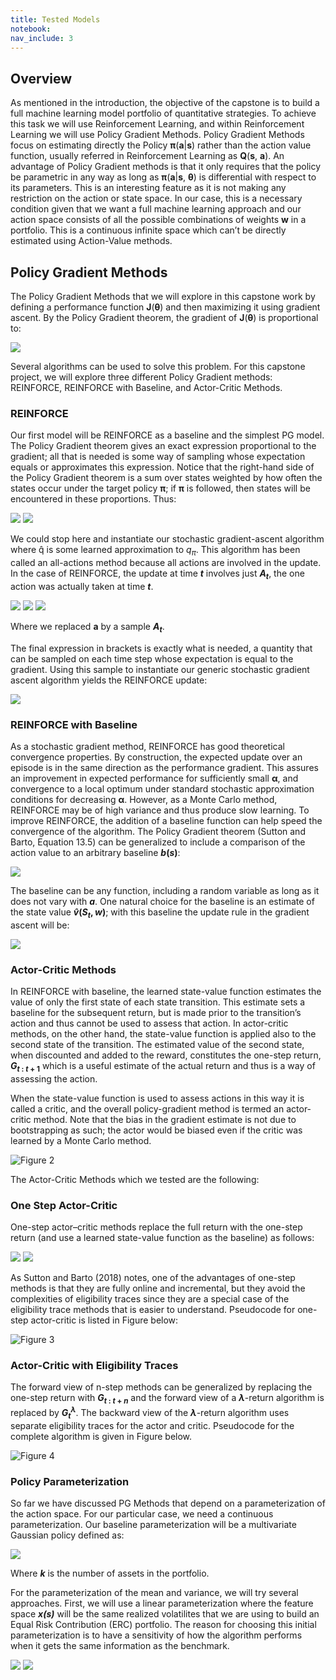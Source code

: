 ```yaml
---
title: Tested Models
notebook:
nav_include: 3
---
```


## Overview

As mentioned in the introduction, the objective of the capstone is to build a full machine learning model portfolio of quantitative strategies. To achieve this task we will use Reinforcement Learning, and within Reinforcement Learning we will use Policy Gradient Methods. Policy Gradient Methods focus on estimating directly the Policy **π**(**a**\|**s**) rather than the action value function, usually referred in Reinforcement Learning as **Q**(**s**, **a**). An advantage of Policy Gradient methods is that it only requires that the policy be parametric in any way as long as **π**(**a**\|**s**, **θ**) is differential with respect to its parameters. This is an interesting feature as it is not making any restriction on the action or state space. In our case, this is a necessary condition given that we want a full machine learning approach and our action space consists of all the possible combinations of weights **w** in a portfolio. This is a continuous infinite space which can’t be directly estimated using Action-Value methods.

## Policy Gradient Methods

The Policy Gradient Methods that we will explore in this capstone work by defining a performance function **J**(**θ**) and then maximizing it using gradient ascent. By the Policy Gradient theorem, the gradient of **J**(**θ**) is proportional to:

<img src="https://render.githubusercontent.com/render/math?math=\nabla J(\theta)\propto \sum_s\mu(s)\sum_aq_\pi(s,a)\nabla \pi(a|s,\theta)">

Several algorithms can be used to solve this problem. For this capstone project, we will explore three different Policy Gradient methods: REINFORCE, REINFORCE with Baseline, and Actor-Critic Methods.

### REINFORCE

Our first model will be REINFORCE as a baseline and the simplest PG model. The Policy Gradient theorem gives an exact expression proportional to the gradient; all that is needed is some way of sampling whose expectation equals or approximates this expression. Notice that the right-hand side of the Policy Gradient theorem is a sum over states weighted by how often the states occur under the target policy **π**; if **π** is followed, then states will be encountered in these proportions. Thus:

<img src="https://render.githubusercontent.com/render/math?math=\nabla J(\theta)\propto \sum_s\mu(s)\sum_aq_\pi(s,a)\nabla\pi(a|s,\theta)">
<img src="https://render.githubusercontent.com/render/math?math==E_\pi[\sum_a q_\pi(S_t,a)\nabla\pi(a|S_t,\theta)]">

We could stop here and instantiate our stochastic gradient-ascent algorithm where q̂  is some learned approximation to *q*<sub>*π*</sub>. This algorithm has been called an all-actions method because all actions are involved in the update. In the case of REINFORCE, the update at time ***t*** involves just ***A*<sub>*t*</sub>**, the one action was actually taken at time ***t***.

<img src="https://render.githubusercontent.com/render/math?math=\nabla J(\theta)=E_\pi[\sum_a \pi(a|S_t,\theta)q_\pi(S_t,a)\frac{\nabla\pi(a|S_t,\theta)}{\pi(a|S_t,\theta)}]">

<img src="https://render.githubusercontent.com/render/math?math==E_\pi[q_\pi(S_t,A_t)\frac{\nabla\pi(a|S_t,\theta)}{\pi(a|S_t,\theta)}]">

<img src="https://render.githubusercontent.com/render/math?math==E_\pi[G_t\frac{\nabla\pi(a|S_t,\theta)}{\pi(a|S_t,\theta)}]">


Where we replaced **a** by a sample ***A*<sub>*t*</sub>**.

The final expression in brackets is exactly what is needed, a quantity that can be sampled on each time step whose expectation is equal to the gradient. Using this sample to instantiate our generic stochastic gradient ascent algorithm yields the REINFORCE update:

<img src="https://render.githubusercontent.com/render/math?math=\theta_{t%2B1}=\theta_t%2B\alpha G_t\frac{\nabla\pi(a|S_t,\theta)}{\pi(a|S_t,\theta)}">


### REINFORCE with Baseline

As a stochastic gradient method, REINFORCE has good theoretical convergence properties. By construction, the expected update over an episode is in the same direction as the performance gradient. This assures an improvement in expected performance for sufficiently small **α**, and convergence to a local optimum under standard stochastic approximation conditions for decreasing **α**. However, as a Monte Carlo method, REINFORCE may be of high variance and thus produce slow learning. To improve REINFORCE, the addition of a baseline function can help speed the convergence of the algorithm. The Policy Gradient theorem (Sutton and Barto, Equation 13.5) can be generalized to include a comparison of the action value to an arbitrary baseline ***b*(*s*)**:

<img src="https://render.githubusercontent.com/render/math?math=\nabla J(\theta)\propto \sum_s\mu(s)\sum_a(q_\pi(s,a)-b(s))\nabla \pi(a|s,\theta)">

The baseline can be any function, including a random variable as long as it does not vary with ***a***. One natural choice for the baseline is an estimate of the state value ***v̂*(*S*<sub>*t*</sub>, *w*)**; with this baseline the update rule in the gradient ascent will be:

<img src="https://render.githubusercontent.com/render/math?math=\theta_t%2B1=\theta%2B\alpha(G_t-b(S_t))\frac{\nabla\pi(a|S_t,\theta)}{\pi(a|S_t,\theta)}">

### Actor-Critic Methods

In REINFORCE with baseline, the learned state-value function estimates the value of only the first state of each state transition. This estimate sets a baseline for the subsequent return, but is made prior to the transition’s action and thus cannot be used to assess that action. In actor-critic methods, on the other hand, the state-value function is applied also to the second state of the transition. The estimated value of the second state, when discounted and added to the reward, constitutes the one-step return, ***G*<sub>*t* : *t* + 1</sub>** which is a useful estimate of the actual return and thus is a way of assessing the action.

When the state-value function is used to assess actions in this way it is called a critic, and the overall policy-gradient method is termed an actor-critic method. Note that the bias in the gradient estimate is not due to bootstrapping as such; the actor would be biased even if the critic was learned by a Monte Carlo method.

![Figure 2](https://raw.githubusercontent.com/nikatpatel/epsilon-greedy-quants/main/_assets/actor_critic.png "From Deep Reinforcement Learning Hands-On (Lapan, 2018)")

The Actor-Critic Methods which we tested are the following:

### One Step Actor-Critic

One-step actor–critic methods replace the full return with the one-step return (and use a learned state-value function as the baseline) as follows:

<img src="https://render.githubusercontent.com/render/math?math=\theta_{t%2B1}=\theta_t %2B \alpha(G_{t:t%2B1}-\hat{\nu}(S_t,{w})\frac{\nabla\pi(A_t|S_t,\theta)}{\pi(A_t|S_t,\theta)}">

<img src="https://render.githubusercontent.com/render/math?math=\theta_{t%2B1}=\theta_t %2B \alpha(R_{t+1}\gamma\hat{\nu}(S_{t%2B1},{w})-\hat{\nu}(S_t,{w})\frac{\nabla\pi(A_t|S_t,\theta)}{\pi(A_t|S_t,\theta)}">

As Sutton and Barto (2018) notes, one of the advantages of one-step methods is that they are fully online and incremental, but they avoid the complexities of eligibility traces since they are a special case of the eligibility trace methods that is easier to understand.  Pseudocode for one-step actor-critic is listed in Figure below:

![Figure 3](https://raw.githubusercontent.com/nikatpatel/epsilon-greedy-quants/main/_assets/ac_1_step.png "One-Step Actor-Critic Pseudocode (Sutton and Barto, 2018)")

### Actor-Critic with Eligibility Traces

The forward view of n-step methods can be generalized by replacing the one-step return with ***G*<sub>*t* : *t* + *n*</sub>** and the forward view of a ***λ***-return algorithm is replaced by ***G*<sub>*t*</sub><sup>*λ*</sup>**. The backward view of the ***λ***-return algorithm uses separate eligibility traces for the actor and critic. Pseudocode for the complete algorithm is given in Figure below. 

![Figure 4](https://raw.githubusercontent.com/nikatpatel/epsilon-greedy-quants/main/_assets/ac_l_return.png "Actor-Critic with Eligibility Traces pseudocode (Sutton and Barto, 2018)")

### Policy Parameterization

So far we have discussed PG Methods that depend on a parameterization of the action space. For our particular case, we need a continuous parameterization. Our baseline parameterization will be a multivariate Gaussian policy defined as:

<img src="https://render.githubusercontent.com/render/math?math=\pi(a|s,\theta)=\frac{exp[-\frac{1}{2}(a-\mu(s,\theta))^T\Sigma^{-1}_{(s,\theta)}(a-\mu(s,\theta))]}{\sqrt{2\pi^k|\Sigma_{(s,\theta)}|}}">

Where ***k*** is the number of assets in the portfolio.

For the parameterization of the mean and variance, we will try several approaches. First, we will use a linear parameterization where the feature space ***x(s)*** will be the same realized volatilites that we are using to build an Equal Risk Contribution (ERC) portfolio. The reason for choosing this initial parameterization is to have a sensitivity of how the algorithm performs when it gets the same information as the benchmark. 

<img src="https://render.githubusercontent.com/render/math?math=\mu(s,\theta)=\theta_\mu^Tx(s)">

<img src="https://render.githubusercontent.com/render/math?math=\sigma_{i,j}(s,\theta)=\theta_\sigma_{i,j}^Tx(s)">



